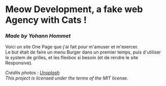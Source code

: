 # Meow Development, a fake web Agency with Cats !
### *Made by Yohann Hommet*


Voici un site One Page que j'ai fait pour m'amuser et m'exercer.  
Le but était de faire un menu Burger dans un premier temps, puis d'utiliser le system de grilles, et les flexbox si besoin (et de rendre le site Responsive).  


*Crédits photos : [Unsplash](https://unsplash.com/)*  
*This project is licensed under the terms of the MIT license.*  


